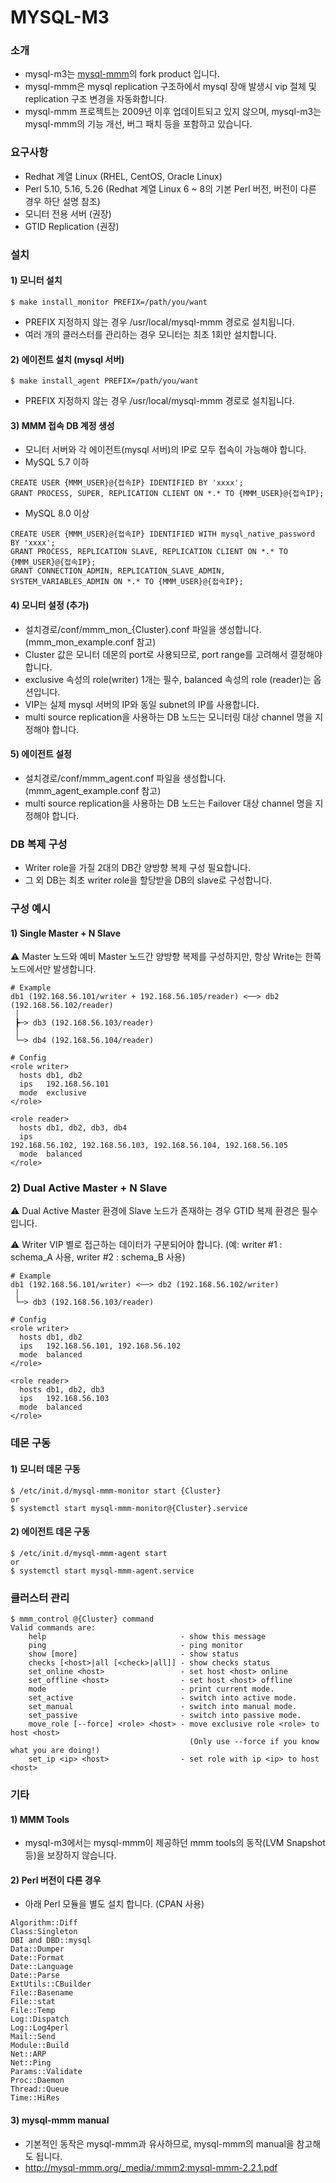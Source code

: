 MYSQL-M3
======================

### 소개
- mysql-m3는 [mysql-mmm](http://mysql-mmm.org)의 fork product 입니다.
- mysql-mmm은 mysql replication 구조하에서 mysql 장애 발생시 vip 절체 및 replication 구조 변경을 자동화합니다.
- mysql-mmm 프로젝트는 2009년 이후 업데이트되고 있지 않으며, mysql-m3는 mysql-mmm의 기능 개선, 버그 패치 등을 포함하고 있습니다.

### 요구사항
- Redhat 계열 Linux (RHEL, CentOS, Oracle Linux)
- Perl 5.10, 5.16, 5.26 (Redhat 계열 Linux 6 ~ 8의 기본 Perl 버전, 버전이 다른 경우 하단 설명 참조)
- 모니터 전용 서버 (권장) 
- GTID Replication (권장)

### 설치
#### 1) 모니터 설치
```
$ make install_monitor PREFIX=/path/you/want
```
- PREFIX 지정하지 않는 경우 /usr/local/mysql-mmm 경로로 설치됩니다.
- 여러 개의 클러스터를 관리하는 경우 모니터는 최초 1회만 설치합니다.

#### 2) 에이전트 설치 (mysql 서버)
```
$ make install_agent PREFIX=/path/you/want
```
- PREFIX 지정하지 않는 경우 /usr/local/mysql-mmm 경로로 설치됩니다.

#### 3) MMM 접속 DB 계정 생성
- 모니터 서버와 각 에이전트(mysql 서버)의 IP로 모두 접속이 가능해야 합니다. 
- MySQL 5.7 이하
```
CREATE USER {MMM_USER}@{접속IP} IDENTIFIED BY 'xxxx';
GRANT PROCESS, SUPER, REPLICATION CLIENT ON *.* TO {MMM_USER}@{접속IP};
```
- MySQL 8.0 이상 
```
CREATE USER {MMM_USER}@{접속IP} IDENTIFIED WITH mysql_native_password BY 'xxxx';
GRANT PROCESS, REPLICATION SLAVE, REPLICATION CLIENT ON *.* TO {MMM_USER}@{접속IP};
GRANT CONNECTION_ADMIN, REPLICATION_SLAVE_ADMIN, SYSTEM_VARIABLES_ADMIN ON *.* TO {MMM_USER}@{접속IP};
```

#### 4) 모니터 설정 (추가)
- 설치경로/conf/mmm_mon_{Cluster}.conf 파일을 생성합니다. (mmm_mon_example.conf 참고)
- Cluster 값은 모니터 데몬의 port로 사용되므로, port range를 고려해서 결정해야 합니다.
- exclusive 속성의 role(writer) 1개는 필수, balanced 속성의 role (reader)는 옵션입니다. 
- VIP는 실제 mysql 서버의 IP와 동일 subnet의 IP를 사용합니다.
- multi source replication을 사용하는 DB 노드는 모니터링 대상 channel 명을 지정해야 합니다.

#### 5) 에이전트 설정
- 설치경로/conf/mmm_agent.conf 파일을 생성합니다. (mmm_agent_example.conf 참고)
- multi source replication을 사용하는 DB 노드는 Failover 대상 channel 명을 지정해야 합니다.

### DB 복제 구성
- Writer role을 가질 2대의 DB간 양방향 복제 구성 필요합니다.
- 그 외 DB는 최초 writer role을 할당받을 DB의 slave로 구성합니다.

### 구성 예시
#### 1) Single Master + N Slave
:warning: Master 노드와 예비 Master 노드간 양방향 복제를 구성하지만, 항상 Write는 한쪽 노드에서만 발생합니다.
```
# Example
db1 (192.168.56.101/writer + 192.168.56.105/reader) <──> db2 (192.168.56.102/reader)
 │
 ┣─> db3 (192.168.56.103/reader)
 │
 └─> db4 (192.168.56.104/reader)

# Config
<role writer>
  hosts db1, db2
  ips   192.168.56.101
  mode  exclusive
</role>

<role reader>
  hosts db1, db2, db3, db4
  ips   192.168.56.102, 192.168.56.103, 192.168.56.104, 192.168.56.105 
  mode  balanced
</role>
```

### 2) Dual Active Master + N Slave
:warning: Dual Active Master 환경에 Slave 노드가 존재하는 경우 GTID 복제 환경은 필수입니다.

:warning: Writer VIP 별로 접근하는 데이터가 구분되어야 합니다. (예: writer #1 : schema_A 사용, writer #2 : schema_B 사용)

```
# Example
db1 (192.168.56.101/writer) <──> db2 (192.168.56.102/writer)
 │
 └─> db3 (192.168.56.103/reader)

# Config
<role writer>
  hosts db1, db2
  ips   192.168.56.101, 192.168.56.102
  mode  balanced
</role>

<role reader>
  hosts db1, db2, db3
  ips   192.168.56.103
  mode  balanced
</role>
```

### 데몬 구동
#### 1) 모니터 데몬 구동
```
$ /etc/init.d/mysql-mmm-monitor start {Cluster}
or
$ systemctl start mysql-mmm-monitor@{Cluster}.service
```

#### 2) 에이전트 데몬 구동
```
$ /etc/init.d/mysql-mmm-agent start
or
$ systemctl start mysql-mmm-agent.service
```

### 클러스터 관리
```
$ mmm_control @{Cluster} command
Valid commands are:
    help                              - show this message
    ping                              - ping monitor
    show [more]                       - show status
    checks [<host>|all [<check>|all]] - show checks status
    set_online <host>                 - set host <host> online
    set_offline <host>                - set host <host> offline
    mode                              - print current mode.
    set_active                        - switch into active mode.
    set_manual                        - switch into manual mode.
    set_passive                       - switch into passive mode.
    move_role [--force] <role> <host> - move exclusive role <role> to host <host>
                                        (Only use --force if you know what you are doing!)
    set_ip <ip> <host>                - set role with ip <ip> to host <host>
```

### 기타
#### 1) MMM Tools
- mysql-m3에서는 mysql-mmm이 제공하던 mmm tools의 동작(LVM Snapshot 등)을 보장하지 않습니다.
  
#### 2) Perl 버전이 다른 경우
- 아래 Perl 모듈을 별도 설치 합니다. (CPAN 사용)
```
Algorithm::Diff
Class:Singleton
DBI and DBD::mysql
Data::Dumper
Date::Format
Date::Language
Date::Parse
ExtUtils::CBuilder
File::Basename
File::stat
File::Temp
Log::Dispatch
Log::Log4perl
Mail::Send
Module::Build
Net::ARP
Net::Ping
Params::Validate
Proc::Daemon
Thread::Queue
Time::HiRes
```

#### 3) mysql-mmm manual
- 기본적인 동작은 mysql-mmm과 유사하므로, mysql-mmm의 manual을 참고해도 됩니다.
- http://mysql-mmm.org/_media/:mmm2:mysql-mmm-2.2.1.pdf
